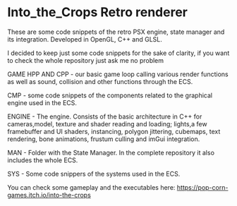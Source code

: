# Into_the_Crops Retro renderer
These are some code snippets of the retro PSX engine, state manager and its integration. Developed in OpenGL, C++ and GLSL.

I decided to keep just some code snippets for the sake of clarity, if you want to check the whole repository just ask me no problem 

GAME HPP AND CPP - our basic game loop calling various render functions as well as sound, collision and other functions through the ECS.

CMP - some code snippets of the components related to the graphical engine used in the ECS.

ENGINE - The engine. Consists of the basic architecture in C++ for cameras,model, texture and shader reading and loading; lights,a few framebuffer and UI shaders, instancing, polygon jittering, cubemaps, text rendering, bone animations, frustum culling and imGui integration.

MAN - Folder with the State Manager. In the complete repository it also includes the whole ECS.

SYS - Some code snippers of the systems used in the ECS.

You can check some gameplay and the executables here: 
https://pop-corn-games.itch.io/into-the-crops




